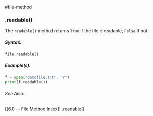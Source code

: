 #file-method 	
### .readable()
The `readable()` method returns `True` if the file is readable, `False` if not.



##### Syntax:
`file.readable()`

##### Example(s):
```python
f = open("demofile.txt", "r")
print(f.readable())
```

###### See Also:
[[6.0 -- File Method Index]]
[.readable()](https://www.w3schools.com/python/ref_file_readable.asp)